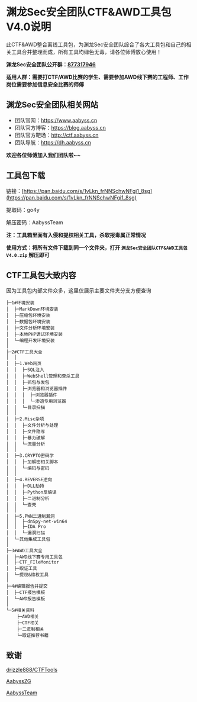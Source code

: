 # 渊龙Sec安全团队CTF&AWD工具包V4.0说明

此CTF&AWD整合离线工具包，为渊龙Sec安全团队综合了各大工具包和自己的相关工具合并整理而成，所有工具均绿色无毒，请各位师傅放心使用！

**渊龙Sec安全团队公开群：[877317946](https://jq.qq.com/?_wv=1027&k=cLpmnyQP)**

**适用人群：需要打CTF/AWD比赛的学生、需要参加AWD线下赛的工程师、工作岗位需要参加信息安全比赛的师傅**


## 渊龙Sec安全团队相关网站

- 团队官网：https://www.aabyss.cn
- 团队官方博客：https://blog.aabyss.cn
- 团队官方靶场：http://ctf.aabyss.cn
- 团队导航：https://dh.aabyss.cn

**欢迎各位师傅加入我们团队啦~~**



## 工具包下载
链接：[https://pan.baidu.com/s/1vLkn_frNNSchwNFgi1_8sg](https://pan.baidu.com/s/1vLkn_frNNSchwNFgi1_8sg)

提取码：go4y

解压密码：AabyssTeam

**注：工具箱里面有入侵和提权相关工具，杀软报毒属正常情况**

**使用方式：将所有文件下载到同一个文件夹，打开 `渊龙Sec安全团队CTF&AWD工具包V4.0.zip` 解压即可**



## CTF工具包大致内容

因为工具包内部文件众多，这里仅展示主要文件夹分支方便查询

```
├─1#环境安装
│  ├─MarkDown环境安装
│  ├─压缩包环境安装
│  ├─数据包环境安装
│  ├─文件分析环境安装
│  ├─本地PHP调试环境安装
│  └─编程开发环境安装
│
├─2#CTF工具大全
│  │ 
│  ├─1.Web网页
│  │  ├─SQL注入
│  │  ├─WebShell管理和查杀工具
│  │  ├─抓包与发包
│  │  ├─浏览器和浏览器插件
│  │  │  ├─浏览器插件
│  │  │  └─渗透专用浏览器
│  │  └─目录扫描
│  │          
│  ├─2.Misc杂项
│  │  ├─文件分析与处理
│  │  ├─文件隐写
│  │  ├─暴力破解
│  │  └─流量分析
│  │ 
│  ├─3.CRYPTO密码学
│  │  ├─加解密相关脚本
│  │  └─编码与密码
│  │ 
│  ├─4.REVERSE逆向
│  │  ├─DLL劫持
│  │  ├─Python反编译
│  │  ├─二进制分析
│  │  └─查壳
│  │ 
│  ├─5.PWN二进制漏洞
│  │  ├─dnSpy-net-win64
│  │  ├─IDA Pro
│  │  └─漏洞扫描
│  └─其他集成工具包
│
├─3#AWD工具大全
│  ├─AWD线下赛专用工具包
│  ├─CTF_FIleMonitor
│  ├─取证工具
│  └─提权&维权工具
│
├─4#编辑报告并提交
│  ├─CTF报告模板
│  └─AWD报告模板
│
└─5#相关资料
    ├─AWD相关
    ├─CTF相关
    ├─二进制相关
    └─取证推荐书籍
```


## 致谢
[drizzle888/CTFTools](https://github.com/drizzle888/CTFTools)

[AabyssZG](https://github.com/AabyssZG)

[AabyssTeam](https://github.com/Aabyss-Team)
